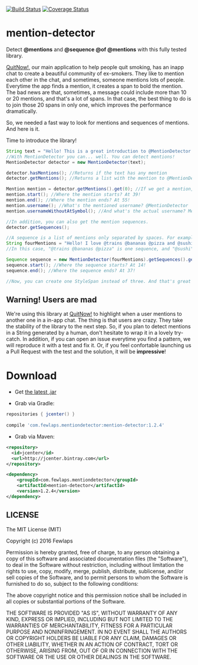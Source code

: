 [![Build Status](https://travis-ci.org/Fewlaps/mention-detector.svg?branch=master)](https://travis-ci.org/Fewlaps/mention-detector)
[![Coverage Status](https://coveralls.io/repos/github/Fewlaps/mention-detector/badge.svg?branch=master)](https://coveralls.io/github/Fewlaps/mention-detector?branch=master)

# mention-detector
Detect **@mentions** and **@sequence @of @mentions** with this fully tested library.

[QuitNow!](https://quitnow.app), our main application to help people quit smoking, has an inapp chat to create a beautiful community of ex-smokers. They like to mention each other in the chat, and sometimes, someone mentions lots of people. Everytime the app finds a mention, it creates a span to bold the mention. The bad news are that, sometimes, a message could include more than 10 or 20 mentions, and that's a lot of spans. In that case, the best thing to do is to join those 20 spans in only one, which improves the performance dramatically.

So, we needed a fast way to look for mentions and sequences of mentions. And here is it.

Time to introduce the library!

```java
String text = "Hello! This is a great introduction to @MentionDetector!";
//With MentionDetector you can... well. You can detect mentions!
MentionDetector detector = new MentionDetector(text);

detector.hasMentions(); //Returns if the text has any mention
detector.getMentions(); //Returns a list with the mention to @MentionDetector

Mention mention = detector.getMentions().get(0); //If we get a mention, we could ask:
mention.start(); //Where the mention starts? At 39!
mention.end(); //Where the mention ends? At 55!
mention.username(); //What's the mentioned username? @MentionDetector
mention.usernameWithoutAtSymbol(); //And what's the actual username? MentionDetector

//In addition, you can also get the mention sequences.
detector.getSequences();

//A sequence is a list of mentions only separated by spaces. For example:
String fourMentions = "Hello! I love @trains @bananas @pizza and @sushi";
//In this case, "@trains @bananas @pizza" is one sequence, and "@sushi" is another one.

Sequence sequence = new MentionDetector(fourMentions).getSequences().get(0);
sequence.start(); //Where the sequence starts? At 14!
sequence.end(); //Where the sequence ends? At 37!

//Now, you can create one StyleSpan instead of three. And that's great for performance!
```

## Warning! Users are mad
We're using this library at [QuitNow!](http://quitnowapp.com) to highlight when a user mentions to another one in a in-app chat. The thing is that users are crazy. They take the stability of the library to the next step. So, if you plan to detect mentions in a String generated by a human, don't hesitate to wrap it in a lovely try-catch. In addition, if you can open an issue everytime you find a pattern, we will reproduce it with a test and fix it. Or, if you feel confortable launching us a Pull Request with the test and the solution, it will be **impressive**!


# Download

* Get <a href="https://github.com/Fewlaps/mention-detector/releases/download/1.2.4/mention-detector-1.2.4.jar">the latest .jar</a> 

* Grab via Gradle:
```groovy
repositories { jcenter() }
    
compile 'com.fewlaps.mentiondetector:mention-detector:1.2.4'
```
* Grab via Maven:
```xml
<repository>
  <id>jcenter</id>
  <url>http://jcenter.bintray.com</url>
</repository>

<dependency>
    <groupId>com.fewlaps.mentiondetector</groupId>
    <artifactId>mention-detector</artifactId>
    <version>1.2.4</version>
</dependency>
```

## LICENSE ##

The MIT License (MIT)

Copyright (c) 2016 Fewlaps

Permission is hereby granted, free of charge, to any person obtaining a copy
of this software and associated documentation files (the "Software"), to deal
in the Software without restriction, including without limitation the rights
to use, copy, modify, merge, publish, distribute, sublicense, and/or sell
copies of the Software, and to permit persons to whom the Software is
furnished to do so, subject to the following conditions:

The above copyright notice and this permission notice shall be included in all
copies or substantial portions of the Software.

THE SOFTWARE IS PROVIDED "AS IS", WITHOUT WARRANTY OF ANY KIND, EXPRESS OR
IMPLIED, INCLUDING BUT NOT LIMITED TO THE WARRANTIES OF MERCHANTABILITY,
FITNESS FOR A PARTICULAR PURPOSE AND NONINFRINGEMENT. IN NO EVENT SHALL THE
AUTHORS OR COPYRIGHT HOLDERS BE LIABLE FOR ANY CLAIM, DAMAGES OR OTHER
LIABILITY, WHETHER IN AN ACTION OF CONTRACT, TORT OR OTHERWISE, ARISING FROM,
OUT OF OR IN CONNECTION WITH THE SOFTWARE OR THE USE OR OTHER DEALINGS IN THE
SOFTWARE.
